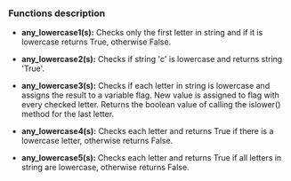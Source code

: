 ### Functions description

- **any_lowercase1(s):** Checks only the first letter in string and if it is lowercase returns True, otherwise False.

- **any_lowercase2(s):** Checks if string 'c' is lowercase and returns string 'True'.

- **any_lowercase3(s):** Checks if each letter in string is lowercase and assigns the result to a variable flag.
    New value is assigned to flag with every checked letter.
    Returns the boolean value of calling the islower() method for the last letter.
    
- **any_lowercase4(s):** Checks each letter and returns True if there is a lowercase letter, otherwise returns False.

- **any_lowercase5(s):** Checks each letter and returns True if all letters in string are lowercase, 
otherwise returns False.